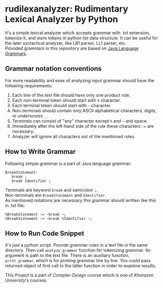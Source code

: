 # rudilexanalyzer: Rudimentary Lexical Analyzer by Python
It's a simple lexical analyzer which accepts grammar with .txt extension, tokenize it, and store tokens in python list data structure. It can be useful for the later syntactical analyzer, like LR1 parser, LL1 parser, etc.<br> Provided grammars in this repository are based on [Java Language Grammars](https://docs.oracle.com/javase/specs/jls/se12/html/jls-2.html#jls-2.1).

## Grammar notation conventions
For more readability and ease of analyzing input grammar should have the following requirements:

 1. Each line of the text file should have only one product rule.
 2. Each non-terminal token should start with ```%``` character.
 3. Each terminal token should start with ```~``` character.
 4. Non-terminals should contain only ASCII alphabetical characters, digits, or underscores ```_```.
 5. Terminals can consist of "any" character except ```%``` and ```~``` and space.
 6. Immediately after the left-hand side of the rule these characters ```:=``` are necessary.
 7. Analyzer will ignore all characters out of the mentioned rules.
 
 ## How to Write Grammar
 Following simple grammar is a part of Java language grammar:
 ```
BreakStatement:
    break ;
    break Identifier ;
 ```
 Terminals are keyword ```break``` and semicolon ```;```.<br>
 Non-terminals are ```BreakStatement``` and ```Identifier```.<br>
 As mentioned notations are necessary this grammar should written like this in .txt file:
 ```
 %BreakStatement := ~break ~;
 %BreakStatement := ~break %Identifier ~;
 ```
 
 ## How to Run Code Snippet
 It's just a python script. Provide grammar rules in a text file in the same directory. Then call ```analyze_grammar``` function for tokenizing grammar. Its argument is path to the text file. There is an auxiliary function, ```print_grammar```, which is for printing grammar line by line. You could pass returned object of first call to the latter function in order to examine results.<br>
 
 This Project is a part of *Compiler Design* course which is one of *Kharazmi University*'s courses.
